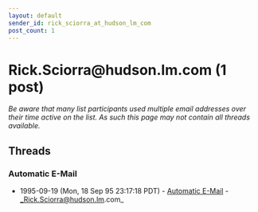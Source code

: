 ```yaml
---
layout: default
sender_id: rick_sciorra_at_hudson_lm_com
post_count: 1
---
```


# Rick.Sciorra<span>@</span>hudson.lm.com (1 post)

_Be aware that many list participants used multiple email addresses over their time active on the list. As such this page may not contain all threads available._

## Threads

### Automatic E-Mail
+ 1995-09-19 (Mon, 18 Sep 95 23:17:18 PDT) - [Automatic E-Mail](/archive/1995/09/1333ad42a8909afe8eb3d63129d8bc7e14dc012d7458094522c6d496170a0611) - _Rick.Sciorra@hudson.lm.com_

